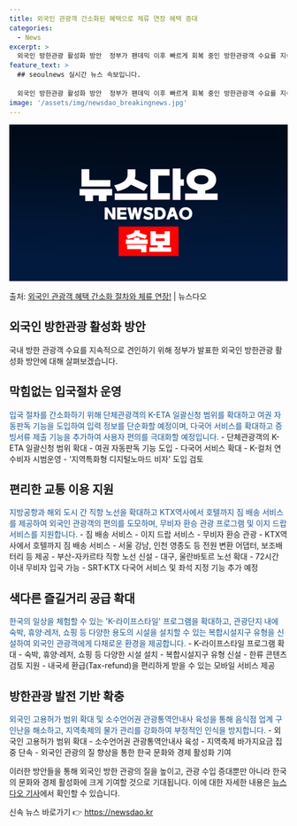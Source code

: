 ```yaml
---
title: 외국인 관광객 간소화된 혜택으로 체류 연장 혜택 증대
categories:
  - News
excerpt: >
  외국인 방한관광 활성화 방안  정부가 팬데믹 이후 빠르게 회복 중인 방한관광객 수요를 지속적으로 견인하기 위…
feature_text: >
  ## seoulnews 실시간 뉴스 속보입니다.

  외국인 방한관광 활성화 방안  정부가 팬데믹 이후 빠르게 회복 중인 방한관광객 수요를 지속적으로 견인하기 위…
image: '/assets/img/newsdao_breakingnews.jpg'
---
```


![뉴스다오 속보](/assets/img/newsdao_breakingnews.jpg)

<p>출처: <a href="https://newsdao.kr/4277" rel="dofollow">외국인 관광객 혜택 간소화 절차와 체류 연장!</a> | 뉴스다오</p>

<h2 data-ke-size="size26">외국인 방한관광 활성화 방안</h2>
국내 방한 관광객 수요를 지속적으로 견인하기 위해 정부가 발표한 외국인 방한관광 활성화 방안에 대해 살펴보겠습니다.

<h2 data-ke-size="size24">막힘없는 입국절차 운영</h2>
<span style="color: #1a5490;">입국 절차를 간소화하기 위해 단체관광객의 K-ETA 일괄신청 범위를 확대하고 여권 자동판독 기능을 도입하여 입력 정보를 단순화할 예정이며, 다국어 서비스를 확대하고 증빙서류 제출 기능을 추가하여 사용자 편의를 극대화할 예정입니다.</span>
- 단체관광객의 K-ETA 일괄신청 범위 확대
- 여권 자동판독 기능 도입
- 다국어 서비스 확대
- K-컬처 연수비자 시범운영
- '지역특화형 디지털노마드 비자' 도입 검토

<h2 data-ke-size="size24">편리한 교통 이용 지원</h2>
<span style="color: #1a5490;">지방공항과 해외 도시 간 직항 노선을 확대하고 KTX역사에서 호텔까지 짐 배송 서비스를 제공하여 외국인 관광객의 편의를 도모하며, 무비자 환승 관광 프로그램 및 이지 드랍 서비스를 지원합니다.</span>
- 짐 배송 서비스
- 이지 드랍 서비스
- 무비자 환승 관광
- KTX역사에서 호텔까지 짐 배송 서비스
- 서울 강남, 인천 영종도 등 전원 변환 어댑터, 보조배터리 등 제공
- 부산-자카르타 직항 노선 신설
- 대구, 울란바토르 노선 확대
- 72시간 이내 무비자 입국 가능
- SRT·KTX 다국어 서비스 및 좌석 지정 기능 추가 예정

<h2 data-ke-size="size24">색다른 즐길거리 공급 확대</h2>
<span style="color: #1a5490;">한국의 일상을 체험할 수 있는 'K-라이프스타일' 프로그램을 확대하고, 관광단지 내에 숙박, 휴양·레저, 쇼핑 등 다양한 용도의 시설을 설치할 수 있는 복합시설지구 유형을 신설하여 외국인 관광객에게 다채로운 환경을 제공합니다.</span>
- K-라이프스타일 프로그램 확대
- 숙박, 휴양·레저, 쇼핑 등 다양한 시설 설치
- 복합시설지구 유형 신설
- 한류 콘텐츠 검토 지원
- 내국세 환급(Tax-refund)을 편리하게 받을 수 있는 모바일 서비스 제공

<h2 data-ke-size="size24">방한관광 발전 기반 확충</h2>
<span style="color: #1a5490;">외국인 고용허가 범위 확대 및 소수언어권 관광통역안내사 육성을 통해 음식점 업계 구인난을 해소하고, 지역축제의 물가 관리를 강화하여 부정적인 인식을 방지합니다.</span>
- 외국인 고용허가 범위 확대
- 소수언어권 관광통역안내사 육성
- 지역축제 바가지요금 집중 단속
- 외국인 관광의 질 향상을 통한 한국 문화와 경제 활성화 기여

이러한 방안들을 통해 외국인 방한 관광의 질을 높이고, 관광 수입 증대뿐만 아니라 한국의 문화와 경제 활성화에 크게 기여할 것으로 기대됩니다. 이에 대한 자세한 내용은 [뉴스다오 기사](https://newsdao.kr/4277)에서 확인할 수 있습니다. 

신속 뉴스 바로가기 👉 <a href="https://newsdao.kr" rel="dofollow">https://newsdao.kr</a>


